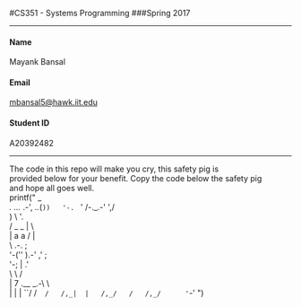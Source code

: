 #CS351 - Systems Programming 
###Spring 2017  

*** 
 
#### Name
Mayank Bansal
#### Email
mbansal5@hawk.iit.edu
#### Student ID
A20392482
*** 
  
The code in this repo will make you cry, this safety pig is  
provided below for your benefit. Copy the code below the safety pig  
and hope all goes well.  
printf("                      _  
 _._ _..._ .-',     _.._(`))  
'-. `     '  /-._.-'    ',/  
   )         \            '.  
  / _    _    |             \  
 |  a    a    /              |  
 \   .-.                     ;  
  '-('' ).-'       ,'       ;  
     '-;           |      .'  
        \           \    /  
        | 7  .__  _.-\   \  
        | |  |  ``/  /`  /  
       /,_|  |   /,_/   /  
          /,_/      '`-'
")
